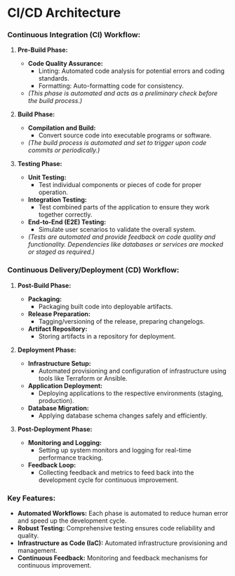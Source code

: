 # CI/CD Architecture

### Continuous Integration (CI) Workflow:

1. **Pre-Build Phase:**
    - **Code Quality Assurance:**
        - Linting: Automated code analysis for potential errors and coding standards.
        - Formatting: Auto-formatting code for consistency.
    - *(This phase is automated and acts as a preliminary check before the build process.)*

2. **Build Phase:**
    - **Compilation and Build:**
        - Convert source code into executable programs or software.
    - *(The build process is automated and set to trigger upon code commits or periodically.)*

3. **Testing Phase:**
    - **Unit Testing:**
        - Test individual components or pieces of code for proper operation.
    - **Integration Testing:**
        - Test combined parts of the application to ensure they work together correctly.
    - **End-to-End (E2E) Testing:**
        - Simulate user scenarios to validate the overall system.
    - *(Tests are automated and provide feedback on code quality and functionality. Dependencies like databases or
      services are mocked or staged as required.)*

### Continuous Delivery/Deployment (CD) Workflow:

1. **Post-Build Phase:**
    - **Packaging:**
        - Packaging built code into deployable artifacts.
    - **Release Preparation:**
        - Tagging/versioning of the release, preparing changelogs.
    - **Artifact Repository:**
        - Storing artifacts in a repository for deployment.

2. **Deployment Phase:**
    - **Infrastructure Setup:**
        - Automated provisioning and configuration of infrastructure using tools like Terraform or Ansible.
    - **Application Deployment:**
        - Deploying applications to the respective environments (staging, production).
    - **Database Migration:**
        - Applying database schema changes safely and efficiently.

3. **Post-Deployment Phase:**
    - **Monitoring and Logging:**
        - Setting up system monitors and logging for real-time performance tracking.
    - **Feedback Loop:**
        - Collecting feedback and metrics to feed back into the development cycle for continuous improvement.

### Key Features:

- **Automated Workflows:** Each phase is automated to reduce human error and speed up the development cycle.
- **Robust Testing:** Comprehensive testing ensures code reliability and quality.
- **Infrastructure as Code (IaC):** Automated infrastructure provisioning and management.
- **Continuous Feedback:** Monitoring and feedback mechanisms for continuous improvement.